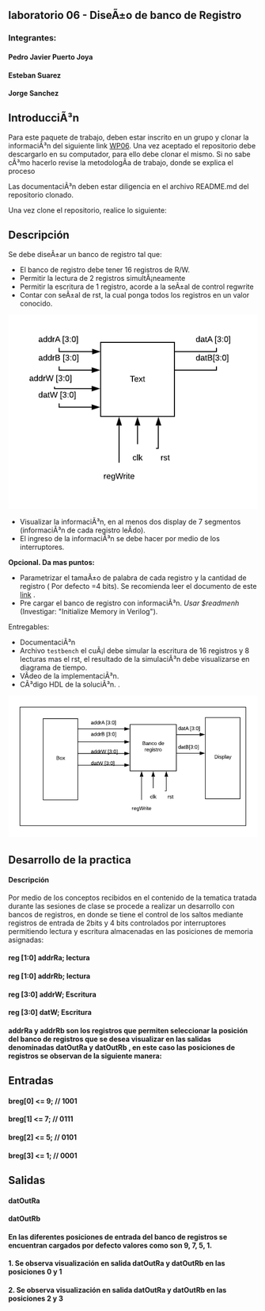 ## laboratorio 06 - DiseÃ±o de banco de Registro

### Integrantes:

#### Pedro Javier Puerto Joya
#### Esteban Suarez
#### Jorge Sanchez

## IntroducciÃ³n


Para este paquete de trabajo, deben estar inscrito en un grupo y clonar la informaciÃ³n del siguiente link [WP06](https://classroom.github.com/g/XHLhUCe3). Una vez aceptado el repositorio debe descargarlo en su computador, para ello debe clonar el mismo. Si no sabe cÃ³mo hacerlo revise la metodologÃ­a de trabajo, donde se explica el proceso

Las documentaciÃ³n deben estar diligencia en el archivo README.md del repositorio clonado.

Una vez clone el repositorio, realice lo siguiente:


## Descripción 
Se debe diseÃ±ar un banco de registro tal que:

* El banco de registro debe tener 16 registros de R/W.
* Permitir la lectura de 2 registros  simultÃ¡neamente 
* Permitir la escritura  de 1 registro, acorde a la seÃ±al de control regwrite
* Contar con seÃ±al de rst, la cual  ponga  todos los registros en un valor conocido.

![cn](https://github.com/Fabeltranm/SPARTAN6-ATMEGA-MAX5864/blob/master/lab/lab07-BancosRgistro/doc/caja%20negra.png)

* Visualizar la informaciÃ³n, en al menos dos display de 7 segmentos (informaciÃ³n de cada registro leÃ­do).
* El ingreso de la informaciÃ³n se debe hacer por medio de los interruptores.


**Opcional. Da mas puntos:**
* Parametrizar el tamaÃ±o de palabra de cada registro  y la cantidad de registro ( Por defecto =4 bits). Se recomienda leer el documento de este [link](https://ocw.mit.edu/courses/electrical-engineering-and-computer-science/6-884-complex-digital-systems-spring-2005/related-resources/parameter_models.pdf) .
* Pre cargar el banco de registro con informaciÃ³n.  _Usar $readmenh_  (Investigar: "Initialize Memory in Verilog").

Entregables:

* DocumentaciÃ³n
* Archivo `testbench` el cuÃ¡l debe simular la escritura de 16 registros y 8 lecturas mas el rst, el resultado de la simulaciÃ³n debe visualizarse en diagrama de tiempo.
* VÃ­deo de la implementaciÃ³n.
* CÃ³digo HDL de la soluciÃ³n.
.

 ![caja](https://github.com/Fabeltranm/SPARTAN6-ATMEGA-MAX5864/blob/master/lab/lab07-BancosRgistro/doc/banco%20registro.png)


## Desarrollo de la practica

#### Descripción
Por medio de los conceptos recibidos en el contenido de la tematica tratada durante las sesiones de clase se procede a realizar un desarrollo con bancos de registros, en donde se tiene el control de los saltos mediante registros de entrada de 2bits y 4 bits controlados por interruptores permitiendo lectura y escritura almacenadas en las posiciones de memoria asignadas:
####	reg [1:0] addrRa; lectura
####    reg [1:0] addrRb; lectura
####	reg [3:0] addrW;  Escritura
####	reg [3:0] datW;   Escritura

#### addrRa y addrRb son los registros que permiten seleccionar la posición del banco de registros que se desea visualizar en las salidas denominadas datOutRa y datOutRb  , en este caso las posiciones de registros se observan de la siguiente manera:

## Entradas 
#### breg[0] <= 9;  //  1001 
#### breg[1] <= 7;  //  0111
#### breg[2] <= 5;  //  0101
#### breg[3] <= 1;  //  0001
		
## Salidas
#### datOutRa
#### datOutRb

#### En las diferentes posiciones de entrada del banco de registros se encuentran cargados por defecto valores como son 9, 7, 5, 1.

#### 1. Se observa visualización en salida datOutRa y datOutRb en las posiciones 0 y 1
 
#### 2. Se observa visualización en salida datOutRa y datOutRb en las posiciones 2 y 3